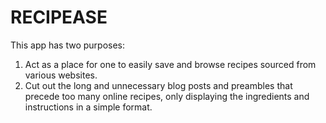 RECIPEASE
=========
This app has two purposes:
1. Act as a place for one to easily save and browse recipes sourced from various websites.
2. Cut out the long and unnecessary blog posts and preambles that precede too many online recipes, only displaying the ingredients and instructions in a simple format.